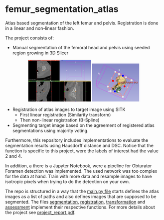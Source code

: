 # femur_segmentation_atlas
Atlas based segmentation of the left femur and pelvis. Registration is done in a linear and non-linear fashion. 

The project consists of:
 - Manual segmentation of the femoral head and pelvis using seeded region growing in 3D Slicer

<p align="center">
  <img src="https://github.com/RebeccaBonato/Master-Projects-/blob/main/images/3Dslicer_3view.png" alt="3D slicer" width="40%">
  <img src="https://github.com/RebeccaBonato/Master-Projects-/blob/main/images/3Dslicer.png" alt="3D slicer segmented" width="30%">
</p>

 - Registration of atlas images to target image using SITK
    - First linear registration (Similarity transform)
    - Then non-linear registration (B-Spline)
 - Segmenting target image based on the agreement of registered atlas segmentations using majority voting.
 
 Furthermore, this repository includes implementations to evaluate the segmentation results using Hausdorff distance and DSC. Notice that the function is specific to this project, were the labels of interest had the value 2 and 4. 
 
 In addition, a there is a Jupyter Notebook, were a pipeline for Obturator Foramen detection was implemented. The used network was too complex for the data at hand. Train with more data and resample images to have isotropic pixels when trying to do the detection on your own. 
 
 The repo is structured in a way that the [main.py file](main.py) starts defines the atlas images as a list of paths and also defines images that are supposed to be segmented. The files [segmentation](segmentation.py), [registration](registration.py), [transformation](transformation.py) and [assessment](assessment.py) implement their respective functions. For more details about the project see [project_report.pdf](project_report.pdf).
